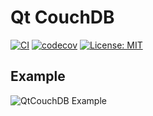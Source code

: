 # Qt CouchDB

[![CI](https://github.com/jpnurmi/qtcouchdb/workflows/CI/badge.svg)](https://github.com/jpnurmi/qtcouchdb/actions?query=workflow%3ACI)
[![codecov](https://codecov.io/gh/jpnurmi/qtcouchdb/branch/master/graph/badge.svg?token=YBW1VGJGSX)](https://codecov.io/gh/jpnurmi/qtcouchdb)
[![License: MIT](https://img.shields.io/badge/License-MIT-yellow.svg)](https://opensource.org/licenses/MIT)

## Example

![QtCouchDB Example](https://raw.githubusercontent.com/jpnurmi/qtcouchdb/master/docs/images/qtcouchdb.gif "QtCouchDB Example")
